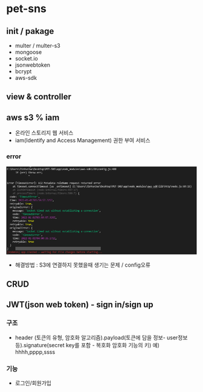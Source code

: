 # pet-sns
## init / pakage
- multer / multer-s3
- mongoose
- socket.io
- jsonwebtoken
- bcrypt
- aws-sdk
## view & controller

## aws s3 % iam
- 온라인 스토리지 웹 서비스
- iam(Identify and Access Management) 권한 부여 서비스

### error 
![img](./readmeImg/timeoutError.png)
- 해결방법 : S3에 연결하지 못했을때 생기는 문제 / config오류

## CRUD
## JWT(json web token) - sign in/sign up
### 구조
- header (토큰의 유형, 암호화 알고리즘).payload(토큰에 담을 정보- user정보 등).signature(secret key를 포함 - 복호화 암호화 기능의 키) 예) hhhh,pppp,ssss
### 기능
- 로그인/회원가입